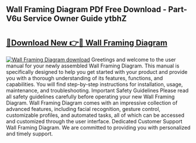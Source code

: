 ## Wall Framing Diagram PDf Free Download - Part-V6u Service Owner Guide ytbhZ

# <h2><a href="http://dfukeo.blite.top/?on=Wall+Framing+Diagram">🔗Download New 👉🔴 Wall Framing Diagram</a></h2>

[![Wall Framing Diagram download](https://i.imgur.com/lujVjoI.png)](http://dfukeo.blite.top/?on=Wall+Framing+Diagram)
Greetings and welcome to the user manual for your newly assembled Wall Framing Diagram. This manual is specifically designed to help you get started with your product and provide you with a thorough understanding of its features, functions, and capabilities. You will find step-by-step instructions for installation, usage, maintenance, and troubleshooting. Important Safety Guidelines Please read all safety guidelines carefully before operating your new Wall Framing Diagram. Wall Framing Diagram comes with an impressive collection of advanced features, including facial recognition, gesture control, customizable profiles, and automated tasks, all of which can be accessed and customized through the user interface. Dedicated Customer Support Wall Framing Diagram. We are committed to providing you with personalized and timely support.
